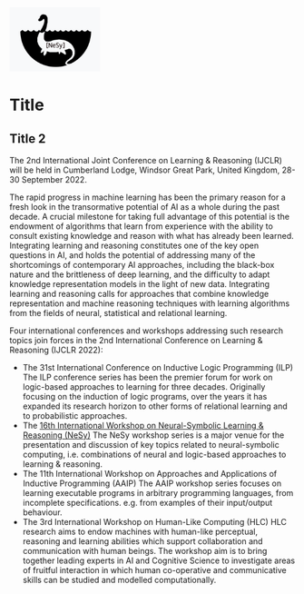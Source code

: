 
<a href="https://sites.google.com/view/nesy-2022/"><img src="pictures/nesy2.png" width="160" alt="NeSy"></a>

# Title
## Title 2

The 2nd International Joint Conference on Learning & Reasoning (IJCLR) will be held in Cumberland Lodge, Windsor Great Park, United Kingdom, 28-30 September 2022.

The rapid progress in machine learning has been the primary reason for a fresh look in the transormative potential of AI as a whole during the past decade. A crucial milestone for taking full advantage of this potential is the endowment of algorithms that learn from experience with the ability to consult existing knowledge and reason with what has already been learned. Integrating learning and reasoning constitutes one of the key open questions in AI, and holds the potential of addressing many of the shortcomings of contemporary AI approaches, including the black-box nature and the brittleness of deep learning, and the difficulty to adapt knowledge representation models in the light of new data. Integrating learning and reasoning calls for approaches that combine knowledge representation and machine reasoning techniques with learning algorithms from the fields of neural, statistical and relational learning.

Four international conferences and workshops addressing such research topics join forces in the 2nd International Conference on Learning & Reasoning (IJCLR 2022):

- The 31st International Conference on Inductive Logic Programming (ILP) The ILP conference series has been the premier forum for work on logic-based approaches to learning for three decades. Originally focusing on the induction of logic programs, over the years it has expanded its research horizon to other forms of relational learning and to probabilistic approaches.
- The [16th International Workshop on Neural-Symbolic Learning & Reasoning (NeSy)](https://sites.google.com/view/nesy-2022/) The NeSy workshop series is a major venue for the presentation and discussion of key topics related to neural-symbolic computing, i.e. combinations of neural and logic-based approaches to learning & reasoning.
- The 11th International Workshop on Approaches and Applications of Inductive Programming (AAIP) The AAIP workshop series focuses on learning executable programs in arbitrary programming languages, from incomplete specifications. e.g. from examples of their input/output behaviour.
- The 3rd International Workshop on Human-Like Computing (HLC) HLC research aims to endow machines with human-like perceptual, reasoning and learning abilities which support collaboration and communication with human beings. The workshop aim is to bring together leading experts in AI and Cognitive Science to investigate areas of fruitful interaction in which human co-operative and communicative skills can be studied and modelled computationally.
